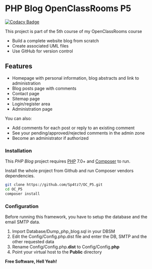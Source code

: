 # PHP Blog OpenClassRooms P5
[![Codacy Badge](https://api.codacy.com/project/badge/Grade/7e03001e53ac4555ae3d45b355afc681)](https://app.codacy.com/manual/Sp4tz7/OC_P5?utm_source=github.com&utm_medium=referral&utm_content=Sp4tz7/OC_P5&utm_campaign=Badge_Grade_Dashboard)

This project is part of the 5th course of my OpenClassRooms course
-  Build a complete website blog from scratch
-  Create associated UML files
-  Use GitHub for version control

## Features

-  Homepage with personal information, blog abstracts and link to administration
-  Blog posts page with comments
-  Contact page
-  Sitemap page
-  Login/register area 
-  Administration page

You can also:
-  Add comments for each post or reply to an existing comment
-  See your pending/approved/rejected comments in the admin zone
-  Become an administrator if authorized

### Installation

This _PHP Blog_ project requires [PHP](https://php.net/) 7.0+ and [Composer](https://getcomposer.org/) to run.

Install the whole project from Github and run Composer vendors dependencies.

```sh
git clone https://github.com/Sp4tz7/OC_P5.git
cd OC_P5
composer install
```

### Configuration

Before running this framework, you have to setup the database and the email SMTP data.
1.  Import Database/Dump_php_blog.sql in your DBSM
2.  Edit the Config/Config.php.dist file and enter the DB, SMTP and the other requested data
3.  Rename Config/Config.php.**dist** to Config/Config.**php**
4.  Point your virtual host to the **Public** directory

**Free Software, Hell Yeah!**
